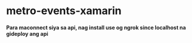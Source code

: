 # metro-events-xamarin

#### Para maconnect siya sa api, nag install use og ngrok since localhost na gideploy ang api
